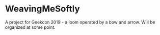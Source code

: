 # WeavingMeSoftly
A project for Geekcon 2019 - a loom operated by a bow and arrow. Will be organized at some point.
